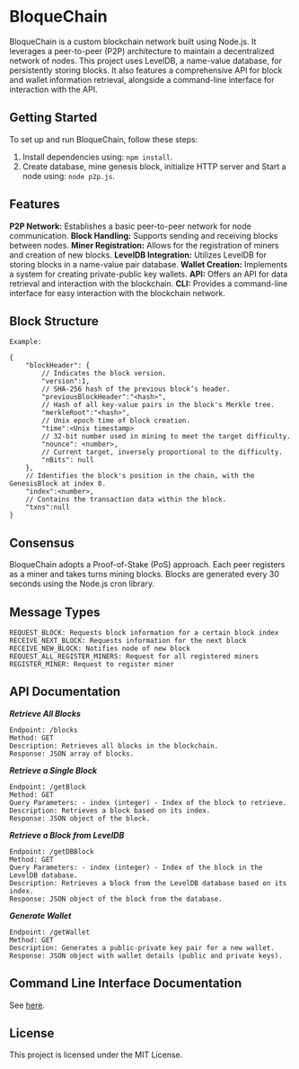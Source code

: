 # BloqueChain

BloqueChain is a custom blockchain network built using Node.js. It leverages a peer-to-peer (P2P) architecture to maintain a decentralized network of nodes. This project uses LevelDB, a name-value database, for persistently storing blocks. It also features a comprehensive API for block and wallet information retrieval, alongside a command-line interface for interaction with the API.

## Getting Started

To set up and run BloqueChain, follow these steps:

1. Install dependencies using: `npm install`.
2. Create database, mine genesis block, initialize HTTP server and Start a node using: `node p2p.js`.

## Features

**P2P Network:** Establishes a basic peer-to-peer network for node communication.
**Block Handling:** Supports sending and receiving blocks between nodes.
**Miner Registration:** Allows for the registration of miners and creation of new blocks.
**LevelDB Integration:** Utilizes LevelDB for storing blocks in a name-value pair database.
**Wallet Creation:** Implements a system for creating private-public key wallets.
**API:** Offers an API for data retrieval and interaction with the blockchain.
**CLI:** Provides a command-line interface for easy interaction with the blockchain network.

## Block Structure

```
Example:

{
    "blockHeader": {
        // Indicates the block version.
        "version":1,
        // SHA-256 hash of the previous block’s header.
        "previousBlockHeader":"<hash>",
        // Hash of all key-value pairs in the block's Merkle tree.
        "merkleRoot":"<hash>",
        // Unix epoch time of block creation.
        "time":<Unix timestamp>
        // 32-bit number used in mining to meet the target difficulty.
        "nounce": <number>,
        // Current target, inversely proportional to the difficulty.
        "nBits": null
    },
    // Identifies the block's position in the chain, with the GenesisBlock at index 0.
    "index":<number>,
    // Contains the transaction data within the block.
    "txns":null
}
```

## Consensus

BloqueChain adopts a Proof-of-Stake (PoS) approach. Each peer registers as a miner and takes turns mining blocks. Blocks are generated every 30 seconds using the Node.js cron library.

## Message Types

```
REQUEST_BLOCK: Requests block information for a certain block index
RECEIVE_NEXT_BLOCK: Requests information for the next block
RECEIVE_NEW_BLOCK: Notifies node of new block
REQUEST_ALL_REGISTER_MINERS: Request for all registered miners
REGISTER_MINER: Request to register miner
```

## API Documentation

**_Retrieve All Blocks_**
```
Endpoint: /blocks
Method: GET
Description: Retrieves all blocks in the blockchain.
Response: JSON array of blocks.
```


**_Retrieve a Single Block_**
```
Endpoint: /getBlock
Method: GET
Query Parameters: - index (integer) - Index of the block to retrieve.
Description: Retrieves a block based on its index.
Response: JSON object of the block.
```


**_Retrieve a Block from LevelDB_**
```
Endpoint: /getDBBlock
Method: GET
Query Parameters: - index (integer) - Index of the block in the LevelDB database.
Description: Retrieves a block from the LevelDB database based on its index.
Response: JSON object of the block from the database.
```

**_Generate Wallet_**
```
Endpoint: /getWallet
Method: GET
Description: Generates a public-private key pair for a new wallet.
Response: JSON object with wallet details (public and private keys).
```

## Command Line Interface Documentation

See [here](cli/README.md).

## License

This project is licensed under the MIT License.
